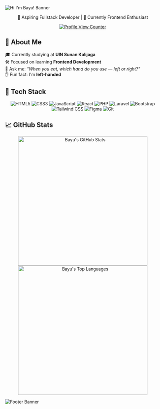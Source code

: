 <!-- Vintage Banner -->
<img src="https://capsule-render.vercel.app/api?type=waving&color=0:131842,25:E68369,50:ECCEAE,100:FBF6E2&height=200&section=header&text=Hi%20I'm%20Bayu!&fontSize=40&fontColor=FBF6E2&animation=fadeIn&font=Playball" alt="Hi I'm Bayu! Banner" />

<p align="center">🌟 Aspiring Fullstack Developer | 🎨 Currently Frontend Enthusiast</p>
<p align="center">
  <a href="https://visitcount.itsvg.in">
    <img src="https://komarev.com/ghpvc/?username=Wissasono11&label=Profile%20views&color=E68369&style=flat" alt="Profile View Counter"/>
  </a>
</p>


## 💼 About Me
🎓 Currently studying at **UIN Sunan Kalijaga**  
🛠️ Focused on learning **Frontend Development**  
🧐 Ask me: _"When you eat, which hand do you use — left or right?"_  
✋ Fun fact: I'm **left-handed**

## 🧰 Tech Stack

<div align="center">
  <img src="https://img.shields.io/badge/-E68369?style=flat&logo=html5&logoColor=FBF6E2&label=%20" alt="HTML5" />
<img src="https://img.shields.io/badge/CSS3-ECCEAE?style=flat&logo=css3&logoColor=131842" alt="CSS3" />
  <img src="https://img.shields.io/badge/-FBF6E2?style=flat&logo=javascript&logoColor=131842&label=%20" alt="JavaScript" />
  <img src="https://img.shields.io/badge/-E68369?style=flat&logo=react&logoColor=FBF6E2&label=%20" alt="React" />
  <img src="https://img.shields.io/badge/-ECCEAE?style=flat&logo=php&logoColor=131842&label=%20" alt="PHP" />
  <img src="https://img.shields.io/badge/-FBF6E2?style=flat&logo=laravel&logoColor=131842&label=%20" alt="Laravel" />
  <img src="https://img.shields.io/badge/-E68369?style=flat&logo=bootstrap&logoColor=FBF6E2&label=%20" alt="Bootstrap" />
  <img src="https://img.shields.io/badge/-ECCEAE?style=flat&logo=tailwindcss&logoColor=131842&label=%20" alt="Tailwind CSS" />
  <img src="https://img.shields.io/badge/-FBF6E2?style=flat&logo=figma&logoColor=131842&label=%20" alt="Figma" />
  <img src="https://img.shields.io/badge/-E68369?style=flat&logo=git&logoColor=FBF6E2&label=%20" alt="Git" />
</div>

## 📈 GitHub Stats

<p align="center">
  <img src="https://github-readme-stats.vercel.app/api?username=Wissasono11&hide_border=false&include_all_commits=true&count_private=true&title_color=E68369&text_color=ECCEAE&icon_color=ECCEAE&bg_color=131842" width="420px" alt="Bayu's GitHub Stats" />
  <img src="https://github-readme-stats.vercel.app/api/top-langs/?username=Wissasono11&layout=compact&hide_border=false&include_all_commits=true&count_private=true&title_color=E68369&text_color=ECCEAE&icon_color=ECCEAE&bg_color=131842" width="420px" alt="Bayu's Top Languages" />
</p>

<img src="https://capsule-render.vercel.app/api?type=waving&color=0:131842,25:E68369,50:ECCEAE,100:FBF6E2&height=120&section=footer" alt="Footer Banner" />

